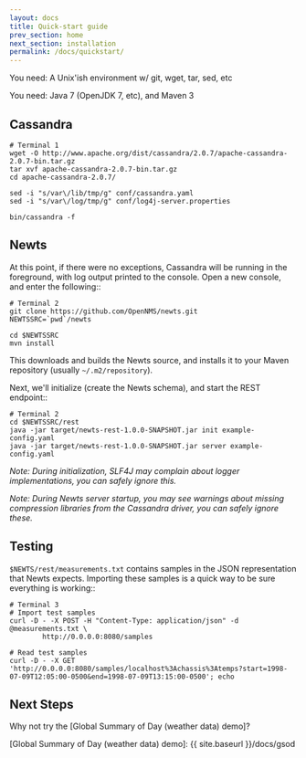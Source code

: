 ```yaml
---
layout: docs
title: Quick-start guide
prev_section: home
next_section: installation
permalink: /docs/quickstart/
---
```


You need: A Unix'ish environment w/ git, wget, tar, sed, etc

You need: Java 7 (OpenJDK 7, etc), and Maven 3

Cassandra
---------

    # Terminal 1
    wget -O http://www.apache.org/dist/cassandra/2.0.7/apache-cassandra-2.0.7-bin.tar.gz
    tar xvf apache-cassandra-2.0.7-bin.tar.gz
    cd apache-cassandra-2.0.7/
    
    sed -i "s/var\/lib/tmp/g" conf/cassandra.yaml
    sed -i "s/var\/log/tmp/g" conf/log4j-server.properties
    
    bin/cassandra -f

Newts
-----
At this point, if there were no exceptions, Cassandra will be running in the foreground, with log output printed to the console.  Open a new console, and enter the following::

    # Terminal 2
    git clone https://github.com/OpenNMS/newts.git
    NEWTSSRC=`pwd`/newts
    
    cd $NEWTSSRC
    mvn install

This downloads and builds the Newts source, and installs it to your Maven repository (usually ``~/.m2/repository``).

Next, we'll initialize (create the Newts schema), and start the REST endpoint::

    # Terminal 2
    cd $NEWTSSRC/rest
    java -jar target/newts-rest-1.0.0-SNAPSHOT.jar init example-config.yaml
    java -jar target/newts-rest-1.0.0-SNAPSHOT.jar server example-config.yaml

*Note:  During initialization, SLF4J may complain about logger implementations, you can safely ignore this.*

*Note:  During Newts server startup, you may see warnings about missing compression libraries from the Cassandra driver, you can safely ignore these.*

Testing
-------
``$NEWTS/rest/measurements.txt`` contains samples in the JSON representation that Newts expects.  Importing these samples is a quick way to be sure everything is working::

    # Terminal 3
    # Import test samples
    curl -D - -X POST -H "Content-Type: application/json" -d @measurements.txt \
            http://0.0.0.0:8080/samples

    # Read test samples
    curl -D - -X GET 'http://0.0.0.0:8080/samples/localhost%3Achassis%3Atemps?start=1998-07-09T12:05:00-0500&end=1998-07-09T13:15:00-0500'; echo

Next Steps
----------
Why not try the [Global Summary of Day (weather data) demo]?

[Global Summary of Day (weather data) demo]: {{ site.baseurl }}/docs/gsod
